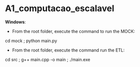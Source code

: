 # A1_computacao_escalavel

**Windows**: 

- From the root folder, execute the command to run the MOCK:

cd mock ; python main.py

- From the root folder, execute the command run the ETL:

cd src ; g++ main.cpp -o main ; ./main.exe
